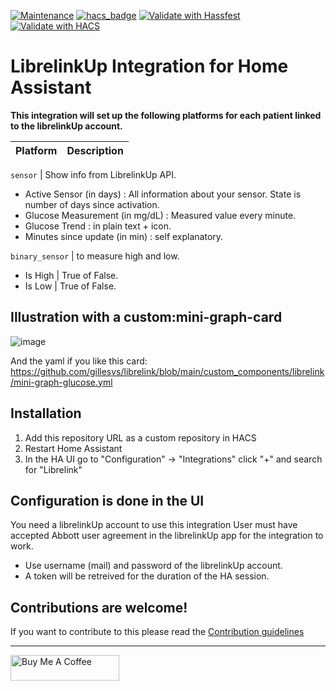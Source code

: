 [![Maintenance](https://img.shields.io/badge/Maintained%3F-yes-green.svg)](https://GitHub.com/Naereen/StrapDown.js/graphs/commit-activity)
[![hacs_badge](https://img.shields.io/badge/HACS-Custom-41BDF5.svg)](https://github.com/hacs/integration)
[![Validate with Hassfest](https://github.com/gillesvs/librelink/actions/workflows/hassfest.yaml/badge.svg)](https://github.com/gillesvs/librelink/actions/workflows/hassfest.yaml)
[![Validate with HACS](https://github.com/gillesvs/librelink/actions/workflows/validate.yaml/badge.svg)](https://github.com/gillesvs/librelink/actions/workflows/validate.yaml)

# LibrelinkUp Integration for Home Assistant 


[integration_librelink]: https://github.com/gillesvs/librelink.git
[buymecoffee]: https://www.buymeacoffee.com/gillesvs

**This integration will set up the following platforms for each patient linked to the librelinkUp account.**

Platform | Description
-- | --

`sensor` | Show info from LibrelinkUp API.
- Active Sensor (in days) : All information about your sensor. State is number of days since activation.
- Glucose Measurement (in mg/dL) : Measured value every minute.
- Glucose Trend : in plain text + icon.
- Minutes since update (in min) : self explanatory.

`binary_sensor` | to measure high and low.
- Is High | True of False.
- Is Low  | True of False.

## Illustration with a custom:mini-graph-card

![image](https://github.com/gillesvs/librelink/assets/51242147/bfed1b2b-dbf7-4666-a202-885ff3db67b8)

And the yaml if you like this card:
https://github.com/gillesvs/librelink/blob/main/custom_components/librelink/mini-graph-glucose.yml


## Installation

1. Add this repository URL as a custom repository in HACS
2. Restart Home Assistant
3. In the HA UI go to "Configuration" -> "Integrations" click "+" and search for "Librelink"

## Configuration is done in the UI

You need a librelinkUp account to use this integration
User must have accepted Abbott user agreement in the librelinkUp app for the integration to work.

- Use username (mail) and password of the librelinkUp account.
- A token will be retreived for the duration of the HA session.


## Contributions are welcome!

If you want to contribute to this please read the [Contribution guidelines](CONTRIBUTING.md)

***

<a href="https://www.buymeacoffee.com/roan7dxbbb" target="_blank"><img src="https://cdn.buymeacoffee.com/buttons/default-orange.png" alt="Buy Me A Coffee" height="41" width="174"></a>
